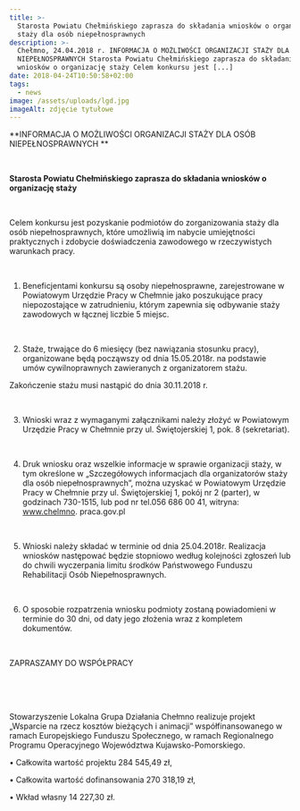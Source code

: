 ```yaml
---
title: >-
  Starosta Powiatu Chełmińskiego zaprasza do składania wniosków o organizację
  staży dla osób niepełnosprawnych
description: >-
  Chełmno, 24.04.2018 r. INFORMACJA O MOŻLIWOŚCI ORGANIZACJI STAŻY DLA OSÓB
  NIEPEŁNOSPRAWNYCH Starosta Powiatu Chełmińskiego zaprasza do składania
  wniosków o organizację staży Celem konkursu jest [...]
date: 2018-04-24T10:50:58+02:00
tags:
  - news
image: /assets/uploads/lgd.jpg
imageAlt: zdjęcie tytułowe
---
```

**INFORMACJA O MOŻLIWOŚCI ORGANIZACJI STAŻY DLA OSÓB NIEPEŁNOSPRAWNYCH **

**<br>**

**Starosta Powiatu Chełmińskiego zaprasza do składania wniosków o organizację staży**

<br>

Celem konkursu jest pozyskanie podmiotów do zorganizowania staży dla osób niepełnosprawnych, które umożliwią im nabycie umiejętności praktycznych i zdobycie doświadczenia zawodowego w rzeczywistych warunkach pracy.

<br>

1. Beneficjentami konkursu są osoby niepełnosprawne, zarejestrowane w Powiatowym Urzędzie Pracy w Chełmnie jako poszukujące pracy niepozostające w zatrudnieniu, którym zapewnia się odbywanie staży zawodowych w łącznej liczbie 5 miejsc.

<br>

2. Staże, trwające do 6 miesięcy (bez nawiązania stosunku pracy), organizowane będą począwszy od dnia 15.05.2018r. na podstawie umów cywilnoprawnych zawieranych z organizatorem stażu.



Zakończenie stażu musi nastąpić do dnia 30.11.2018 r.

<br>

3. Wnioski wraz z wymaganymi załącznikami należy złożyć w Powiatowym Urzędzie Pracy w Chełmnie przy ul. Świętojerskiej 1, pok. 8 (sekretariat).

<br>

4. Druk wniosku oraz wszelkie informacje w sprawie organizacji staży, w tym określone w „Szczegółowych informacjach dla organizatorów staży dla osób niepełnosprawnych”, można uzyskać w Powiatowym Urzędzie Pracy w Chełmnie przy ul. Świętojerskiej 1, pokój nr 2 (parter), w godzinach 730-1515, lub pod nr tel.056 686 00 41, witryna: www.chelmno. praca.gov.pl

<br>

5. Wnioski należy składać w terminie od dnia 25.04.2018r. Realizacja wniosków następować będzie stopniowo według kolejności zgłoszeń lub do chwili wyczerpania limitu środków Państwowego Funduszu Rehabilitacji Osób Niepełnosprawnych.

<br>

6. O sposobie rozpatrzenia wniosku podmioty zostaną powiadomieni w terminie do 30 dni, od daty jego złożenia wraz z kompletem dokumentów.

<br>

ZAPRASZAMY DO WSPÓŁPRACY

<br>

<br>

<br>

Stowarzyszenie Lokalna Grupa Działania Chełmno realizuje projekt „Wsparcie na rzecz kosztów bieżących i animacji” współfinansowanego w ramach Europejskiego Funduszu Społecznego, w ramach Regionalnego Programu Operacyjnego Województwa Kujawsko-Pomorskiego.



• Całkowita wartość projektu 284 545,49 zł,



• Całkowita wartość dofinansowania 270 318,19 zł,



• Wkład własny 14 227,30 zł.
